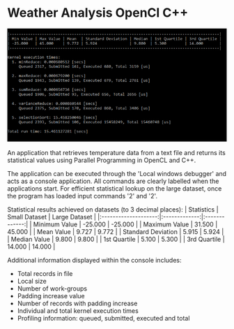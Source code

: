 # Weather Analysis OpenCl C++

![Large dataset results](results/large-dataset.png)

An application that retrieves temperature data from a text file and returns its statistical values using Parallel Programming in OpenCL and C++.

The application can be executed through the 'Local windows debugger' and acts as a console application.
All commands are clearly labelled when the applications start. For efficient statistical lookup on the large dataset, once the program has loaded input commands '2' and '2'.

Statistical results achieved on datasets (to 3 decimal places):
|  Statistics          | Small Dataset | Large Dataset |
|:--------------------:|:-------------:|:-------------:|
|  Minimum Value       |    -25.000    |    -25.000    |
|  Maximum Value       |     31.500    |     45.000    |
|  Mean Value          |      9.727    |      9.772    |
|  Standard Deviation  |      5.915    |      5.924    |
|  Median Value        |      9.800    |      9.800    |
|  1st Quartile        |      5.100    |      5.300    |
|  3rd Quartile        |     14.000    |     14.000    |

Additional information displayed within the console includes:

- Total records in file
- Local size
- Number of work-groups
- Padding increase value
- Number of records with padding increase
- Individual and total kernel execution times
- Profiling information: queued, submitted, executed and total
